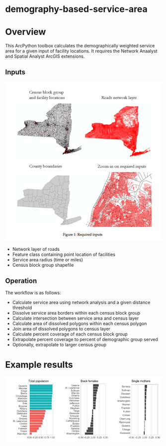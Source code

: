 # demography-based-service-area

# Overview

This ArcPython toolbox calculates the demographically weighted service area for a given input of facility locations. It requires the Network Anaalyst and Spatial Analyst ArcGIS extensions. 

## Inputs

![required inputs](https://github.com/JohnMBrandt/demography-based-service-area/blob/master/screenshots/Figure_1.png?raw=true)

* Network layer of roads
* Feature class containing point location of facilities
* Service area radius (time or miles)
* Census block group shapefile

## Operation

The workflow is as follows:

* Calculate service area using network analysis and a given distance threshold
* Dissolve service area borders within each census block group
* Calculate intersection between service area and census layer
* Calculate area of dissolved polygons within each census polygon
* Join area of dissolved polygons to census layer
* Calculate percent coverage of each census block group
* Extrapolate percent coverage to percent of demographic group served
* Optionally, extrapolate to larger census group


# Example results

![Example output](https://github.com/JohnMBrandt/demography-based-service-area/blob/master/screenshots/Rplot.png?raw=true)
